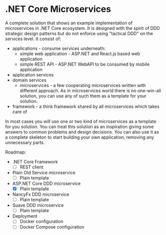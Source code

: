 # .NET Core Microservices 

A complete solution that shows an example implementation of microservices in .NET Core ecosystem. It is designed with the spirit of DDD strategic design patterns but do not enforce using "tactical DDD" on the services level. It consist of:
* applications - consume services underneath:
	* simple web application - ASP.NET and React.js based web application 
	* simple REST API - ASP.NET WebAPI to be consumed by mobile application
* application services
* domain services
	* microservices - a few cooperating microservices written with different approach. As in microservices world there is no one-win-all solution, you can use any of such them as a template for your solution.
* framework - a think framework shared by all microservices which takes care of 

In most cases you will use one or two kind of microservices as a template for you solution. You can treat this solution as an inspiration giving some answers to common problems and design decisions. You can also use it as a complete skeleton to start building your own application, removing any unnecessary parts.

Roadmap:
* .NET Core Framework
	- [ ] REST client
* Plain Old Service microservice
	- [ ] Plain template
* ASP.NET Core DDD microservice
	- [x] Plain template
* NancyFx DDD microservice
	- [ ] Plain template
* Suave DDD microservice
	- [ ] Plain template
* Deployment
	- [ ] Docker configuration
	- [ ] Docker Compose configuration
